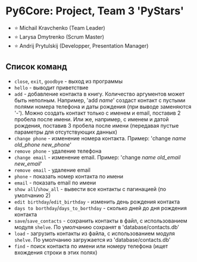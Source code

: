# Py6Core: Project, Team 3 'PyStars'

<!-- Team -->

- :star: Michail Kravchenko (Team Leader)
- :star: Larysa Dmytrenko (Scrum Master)
- :star: Andrij Prytulskij (Developper, Presentation Manager)

<!-- ABOUT THE PROJECT -->

## Список команд

- `close`, `exit`, `goodbye` - выход из программы
- `hello` - выводит приветствие
- `add` - добавление контакта в книгу. Количество аргументов может быть неполным. Например, 'add _name_' создаст контакт с пустыми полями номера телефона и даты рождения (при выводе заменяются '-'). Можно создать контакт только с именем и email, поставив 2 пробела после имени. Или же, например, с именем и датой рождения, поставив 3 пробела после имени (передавая пустые параметры для отсутствующих данных)
- `change phone` - изменение номера контакта. Пример: 'change _name_ _old_phone_ _new_phone_'
- `remove phone` - удаление телефона
- `change email` - изменение email. Пример: 'change _name_ _old_email_ _new_email_'
- `remove email` - удаление email
- `phone` - показать номер контакта по имени
- `email` - показать email по имени
- `show all`/`show_all` - вывести все контакты с пагинацией (по умолчанию 2)
- `edit birthday`/`edit_birthday` - изменить день рождения контакта
- `days to borthday`/`days_to_borthday` - сколько дней до дня рождения контакта
- `save`/`save_contacts` - сохранить контакты в файл, с использованием модуля `shelve`. По умолчанию сохранят в 'database/contacts.db'
- `load` - загрузить контакты из файла, с использованием модуля `shelve`. По умолчанию загружается из 'database/contacts.db'
- `find` - поиск контакта по имени или номеру телефона (ищет вхождения строки в этих полях)
